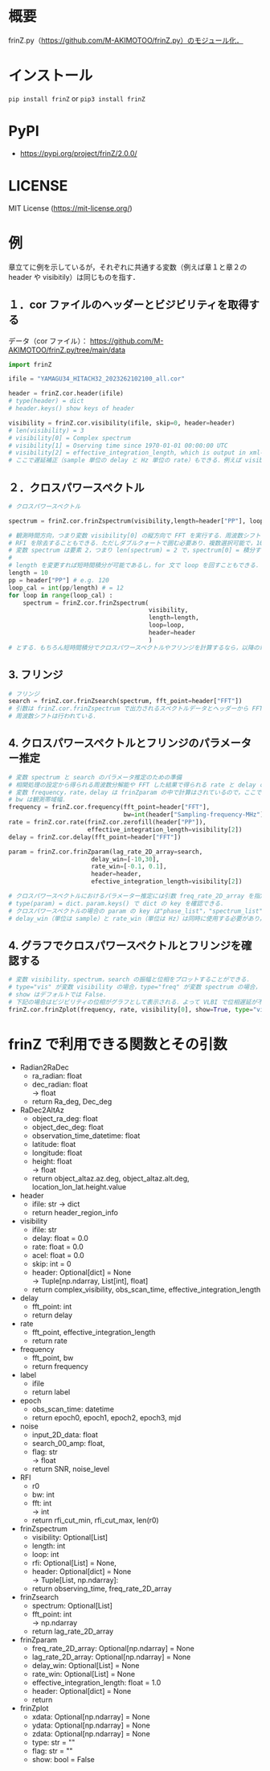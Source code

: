 # 概要
frinZ.py（https://github.com/M-AKIMOTOO/frinZ.py）のモジュール化．

# インストール
``` pip install frinZ ```  or  ``` pip3 install frinZ ```


# PyPI  
- https://pypi.org/project/frinZ/2.0.0/

# LICENSE 
MIT License (https://mit-license.org/)

# 例
章立てに例を示しているが，それぞれに共通する変数（例えば章１と章２の header や visibitily）は同じものを指す．
## １．cor ファイルのヘッダーとビジビリティを取得する
データ（cor ファイル）： https://github.com/M-AKIMOTOO/frinZ.py/tree/main/data 
``` python
import frinZ 

ifile = "YAMAGU34_HITACH32_2023262102100_all.cor"

header = frinZ.cor.header(ifile)
# type(header) = dict
# header.keys() show keys of header

visibility = frinZ.cor.visibility(ifile, skip=0, header=header)
# len(visibility) = 3
# visibility[0] = Complex spectrum 
# visibility[1] = Oserving time since 1970-01-01 00:00:00 UTC
# visibility[2] = effective_integration_length, which is output in xml-file 
# ここで遅延補正（sample 単位の delay と Hz 単位の rate）もできる．例えば visibility = frinZ.cor.visibility(ifile, delay=11.1, rate=0.123, skip=0, header=header)
```

## ２．クロスパワースペクトル
``` python
# クロスパワースペクトル

spectrum = frinZ.cor.frinZspectrum(visibility,length=header["PP"], loop=0, header=header)

# 観測時間方向，つまり変数 visibility[0] の縦方向で FFT を実行する．周波数シフトは行われている．
# RFI を除去することもできる．ただしダブルクォートで囲む必要あり．複数選択可能で，10--100 MHz だけなら rfi=["10,100"] とすればいいし，400--512 MHZ も合わせて除去したいなら rfi=["10,100","400,512"] とする．
# 変数 spectrum は要素 2，つまり len(spectrum) = 2 で，spectrum[0] = 積分する開始時刻，spectrum[1] = FFT した結果．
#
# length を変更すれば短時間積分が可能であるし，for 文で loop を回すこともできる．ただし，frinZspectrum では length と loop の値から loop 回数を制御することはしていない．つまり観測時間が 600 秒で length = 60，loop = 100 としたときに，loop < 10 で停止しないので，これを自分で制御する必要がある．この方法は単純に変数 header から観測時間に相当する PP を変数へ格納して，自分で設定した length で割って loop とすればいい．つまり loop = PP/length とすれば良い．
length = 10
pp = header["PP"] # e.g. 120
loop_cal = int(pp/length) # = 12 
for loop in range(loop_cal) :
    spectrum = frinZ.cor.frinZspectrum(
                                       visibility,
                                       length=length, 
                                       loop=loop, 
                                       header=header
                                       )
# とする．もちろん短時間積分でクロスパワースペクトルやフリンジを計算するなら，以降の章で説明する例は for 文の中に書かなければならない．
```

## 3. フリンジ
``` python
# フリンジ
search = frinZ.cor.frinZsearch(spectrum, fft_point=header["FFT"])
# 引数は frinZ.cor.frinZspectrum で出力されるスペクトルデータとヘッダーから FFT 点数だけ．
# 周波数シフトは行われている．
``` 

## 4. クロスパワースペクトルとフリンジのパラメーター推定
``` python
# 変数 spectrum と search のパラメータ推定のための準備
# 相関処理の設定から得られる周波数分解能や FFT した結果で得られる rate と delay のデータ.
# 変数 frequency，rate，delay は frinZparam の中で計算はされているので，ここでは使用することはない．frinZplot で利用する．
# bw は観測帯域幅．
frequency = frinZ.cor.frequency(fft_point=header["FFT"], 
                                bw=int(header["Sampling-frequency-MHz"]/2))
rate = frinZ.cor.rate(frinZ.cor.zerofill(header["PP"]), 
                      effective_integration_length=visibility[2])
delay = frinZ.cor.delay(fft_point=header["FFT"])

param = frinZ.cor.frinZparam(lag_rate_2D_array=search, 
                       delay_win=[-10,30],
                       rate_win=[-0.1, 0.1], 
                       header=header,
                       efective_integration_length=visibility[2])

# クロスパワースペクトルにおけるパラメーター推定には引数 freq_rate_2D_array を指定して，フリンジのパラメータ推定には lag_rate_2D_array を指定する．つまり，上記の例ではフリンジのパラメータ推定を行っている．それらを同時に指定することはできない．
# type(param) = dict．param.keys() で dict の key を確認できる．
# クロスパワースペクトルの場合の param の key は"phase_list"，"spectrum_list"，"rate_list"， "fringe_amp"， "fringe_phase"，"fringe_spectrum"，"snr"，"noise"．フリンジの場合は "delay_list"，"rate_list"，"fringe_amp"，"fringe_phase"，"res_delay"，"res_rate"，"snr"，"noise"．
# delay_win（単位は sample）と rate_win（単位は Hz）は同時に使用する必要があり，それらを用いることで任意の範囲でフリンジのパラメーターを推定することができる．
```

## 4. グラフでクロスパワースペクトルとフリンジを確認する
``` python
# 変数 visibility，spectrum，search の振幅と位相をプロットすることができる．
# type="vis" が変数 visibility の場合，type="freq" が変数 spectrum の場合，type="time" が変数 search の場合である． そして flag="amp" 振幅，flag="phase" で位相のグラフを表示する．よって 6 種類のグラフを確認できる．
# show はデフォルトでは False．
# 下記の場合はビジビリティの位相がグラフとして表示される．よって VLBI で位相遅延が不正確なら位相回転を確認することができる．実際に ifile は山口ー日立基線の観測データで，遅延補正が不正確なので，位相回転を確認できる．
frinZ.cor.frinZplot(frequency, rate, visibility[0], show=True, type="vis", flag="phase")
```


# frinZ で利用できる関数とその引数

- Radian2RaDec
    - ra_radian: float  
    - dec_radian: float  
     -> float  
    - return Ra_deg, Dec_deg
- RaDec2AltAz
    - object_ra_deg: float    
    - object_dec_deg: float  
    - observation_time_datetime: float  
    - latitude: float  
    - longitude: float  
    - height: float  
     -> float 
    - return object_altaz.az.deg, object_altaz.alt.deg, location_lon_lat.height.value
- header
    - ifile: str -> dict 
    - return header_region_info
- visibility
    - ifile: str
    -    delay: float = 0.0  
    -    rate: float = 0.0   
    -    acel: float = 0.0  
    -    skip: int = 0   
    -    header: Optional[dict] = None  
         -> Tuple[np.ndarray, List[int], float]  
    - return complex_visibility, obs_scan_time, effective_integration_length
- delay  
    - fft_point: int   
    - return delay
- rate  
    - fft_point, effective_integration_length
    - return rate
- frequency
    - fft_point, bw
    - return frequency
- label
    - ifile
    - return label
- epoch
    - obs_scan_time: datetime
    - return epoch0, epoch1, epoch2, epoch3, mjd 
- noise
    - input_2D_data: float
    - search_00_amp: float,
    - flag: str    
     -> float
    - return SNR, noise_level
- RFI 
    - r0
    - bw: int  
    - fft: int      
     -> int
    - return rfi_cut_min, rfi_cut_max, len(r0)
- frinZspectrum
    - visibility: Optional[List]
    - length: int
    - loop: int
    - rfi: Optional[List] = None,
    - header: Optional[dict] = None    
    -> Tuple[List, np.ndarray]:
    - return  observing_time, freq_rate_2D_array
- frinZsearch
    - spectrum: Optional[List]
    - fft_point: int   
        -> np.ndarray 
    - return lag_rate_2D_array
- frinZparam
    - freq_rate_2D_array: Optional[np.ndarray] = None
    - lag_rate_2D_array: Optional[np.ndarray] = None
    - delay_win: Optional[List] = None
    - rate_win: Optional[List] = None
    - effective_integration_length: float = 1.0 
    - header: Optional[dict] = None
    - return 
- frinZplot
    - xdata: Optional[np.ndarray] = None 
    - ydata: Optional[np.ndarray] = None 
    - zdata: Optional[np.ndarray] = None
    - type: str = ""
    - flag: str = ""
    - show: bool = False

